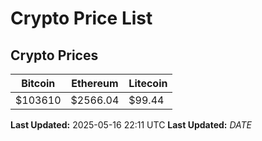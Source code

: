 # Crypto Price List

## Crypto Prices
| Bitcoin | Ethereum | Litecoin |
| ------- | -------- | -------- |
| $103610 | $2566.04 | $99.44 |
**Last Updated:** 2025-05-16 22:11 UTC
**Last Updated:** $DATE$
